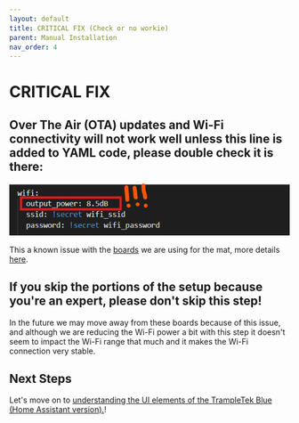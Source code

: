 ```yaml
---
layout: default
title: CRITICAL FIX (Check or no workie)
parent: Manual Installation
nav_order: 4
---
```


# CRITICAL FIX

## Over The Air (OTA) updates and Wi-Fi connectivity will not work well unless this line is added to YAML code, please double check it is there:

<img src="../../images/critical_wifi.png" width="600">

This a known issue with the [boards](https://www.wemos.cc/en/latest/c3/c3_mini.html) we are using for the mat, more details [here](https://community.home-assistant.io/t/unable-to-connect-to-wifi-auth-expired-and-association-expired/678570/2).

## If you skip the portions of the setup because you're an expert, please don't skip this step!


In the future we may move away from these boards because of this issue, and although we are reducing the Wi-Fi power a bit with this step it doesn't seem to impact the Wi-Fi range that much and it makes the Wi-Fi connection very stable.

## Next Steps
Let's move on to [understanding the UI elements of the TrampleTek Blue (Home Assistant version).](https://ascmats.github.io/usingHAui.html)!
